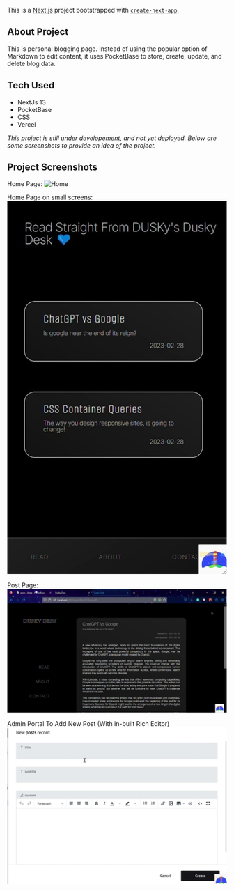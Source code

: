 This is a [Next.js](https://nextjs.org/) project bootstrapped with [`create-next-app`](https://github.com/vercel/next.js/tree/canary/packages/create-next-app).

## About Project

This is personal blogging page. Instead of using the popular option of Markdown to edit content, it uses PocketBase to store, create, update, and delete blog data.

## Tech Used

- NextJs 13
- PocketBase
- CSS
- Vercel

*This project is still under developement, and not yet deployed. Below are some screenshots to provide an idea of the project.*

## Project Screenshots

Home Page:
    ![Home](./ss_home.jpg "home page")

Home Page on small screens:
    ![Mobile_Home](./screenshots/ss_mobile.jpg "mobile home page")

Post Page: 
    ![Post_Page](./screenshots/ss_post.jpg "post page")

Admin Portal To Add New Post (With in-built Rich Editor)
![Admin](./screenshots/ss_admin.jpg "a title")
